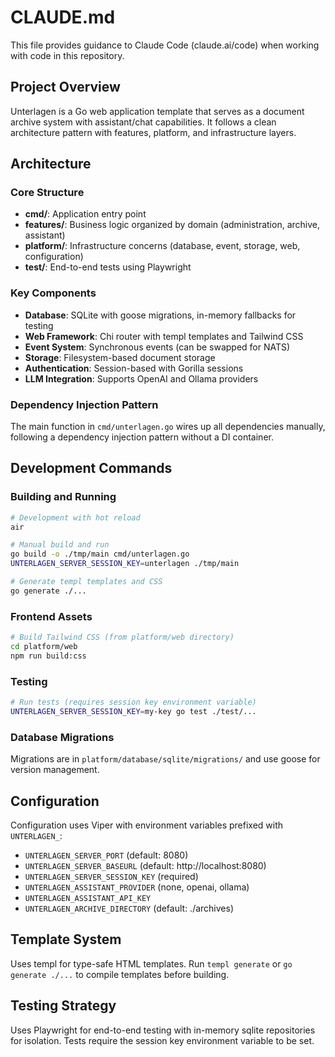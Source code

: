 # CLAUDE.md

This file provides guidance to Claude Code (claude.ai/code) when working with code in this repository.

## Project Overview

Unterlagen is a Go web application template that serves as a document archive system with assistant/chat capabilities. It follows a clean architecture pattern with features, platform, and infrastructure layers.

## Architecture

### Core Structure
- **cmd/**: Application entry point
- **features/**: Business logic organized by domain (administration, archive, assistant)
- **platform/**: Infrastructure concerns (database, event, storage, web, configuration)
- **test/**: End-to-end tests using Playwright

### Key Components
- **Database**: SQLite with goose migrations, in-memory fallbacks for testing
- **Web Framework**: Chi router with templ templates and Tailwind CSS
- **Event System**: Synchronous events (can be swapped for NATS)
- **Storage**: Filesystem-based document storage
- **Authentication**: Session-based with Gorilla sessions
- **LLM Integration**: Supports OpenAI and Ollama providers

### Dependency Injection Pattern
The main function in `cmd/unterlagen.go` wires up all dependencies manually, following a dependency injection pattern without a DI container.

## Development Commands

### Building and Running
```bash
# Development with hot reload
air

# Manual build and run
go build -o ./tmp/main cmd/unterlagen.go
UNTERLAGEN_SERVER_SESSION_KEY=unterlagen ./tmp/main

# Generate templ templates and CSS
go generate ./...
```

### Frontend Assets
```bash
# Build Tailwind CSS (from platform/web directory)
cd platform/web
npm run build:css
```

### Testing
```bash
# Run tests (requires session key environment variable)
UNTERLAGEN_SERVER_SESSION_KEY=my-key go test ./test/...
```

### Database Migrations
Migrations are in `platform/database/sqlite/migrations/` and use goose for version management.

## Configuration

Configuration uses Viper with environment variables prefixed with `UNTERLAGEN_`:
- `UNTERLAGEN_SERVER_PORT` (default: 8080)
- `UNTERLAGEN_SERVER_BASEURL` (default: http://localhost:8080)
- `UNTERLAGEN_SERVER_SESSION_KEY` (required)
- `UNTERLAGEN_ASSISTANT_PROVIDER` (none, openai, ollama)
- `UNTERLAGEN_ASSISTANT_API_KEY`
- `UNTERLAGEN_ARCHIVE_DIRECTORY` (default: ./archives)

## Template System

Uses templ for type-safe HTML templates. Run `templ generate` or `go generate ./...` to compile templates before building.

## Testing Strategy

Uses Playwright for end-to-end testing with in-memory sqlite repositories for isolation. Tests require the session key environment variable to be set.